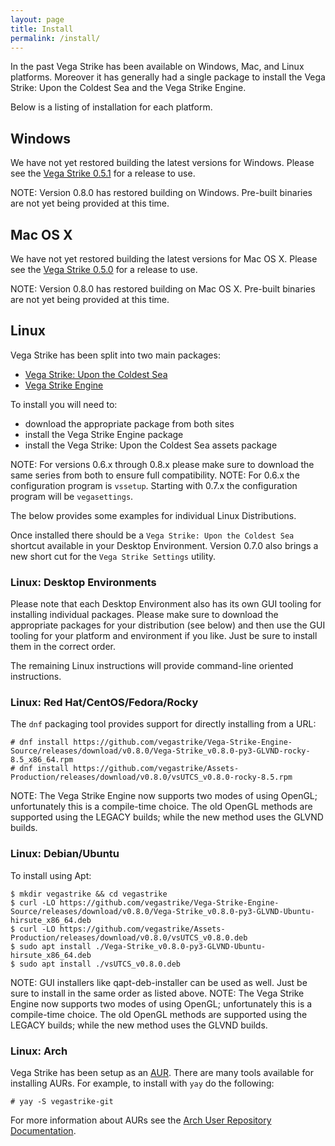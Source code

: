 ```yaml
---
layout: page
title: Install
permalink: /install/
---
```


In the past Vega Strike has been available on Windows, Mac, and Linux platforms. Moreover it has generally had a single package to install the Vega Strike: Upon the Coldest Sea and the Vega Strike Engine.

Below is a listing of installation for each platform.

## Windows

We have not yet restored building the latest versions for Windows.
Please see the [Vega Strike 0.5.1](https://sourceforge.net/projects/vegastrike/files/vegastrike/0.5.1/) for a release to use.

NOTE: Version 0.8.0 has restored building on Windows. Pre-built binaries are not yet being provided at this time.

## Mac OS X

We have not yet restored building the latest versions for Mac OS X.
Please see the [Vega Strike 0.5.0](https://sourceforge.net/projects/vegastrike/files/vegastrike/0.5.0/) for a release to use.

NOTE: Version 0.8.0 has restored building on Mac OS X. Pre-built binaries are not yet being provided at this time.

## Linux

Vega Strike has been split into two main packages:
- [Vega Strike: Upon the Coldest Sea](https://github.com/vegastrike/Assets-Production/releases)
- [Vega Strike Engine](https://github.com/vegastrike/Vega-Strike-Engine-Source/releases)

To install you will need to:
- download the appropriate package from both sites 
- install the Vega Strike Engine package
- install the Vega Strike: Upon the Coldest Sea assets package

NOTE: For versions 0.6.x through 0.8.x please make sure to download the same series from both to ensure full compatibility.
NOTE: For 0.6.x the configuration program is `vssetup`. Starting with 0.7.x the configuration program will be `vegasettings`.

The below provides some examples for individual Linux Distributions.

Once installed there should be a `Vega Strike: Upon the Coldest Sea` shortcut available in your Desktop Environment.
Version 0.7.0 also brings a new short cut for the `Vega Strike Settings` utility.

### Linux: Desktop Environments

Please note that each Desktop Environment also has its own GUI tooling for installing individual packages.
Please make sure to download the appropriate packages for your distribution (see below) and then use the GUI tooling for your
platform and environment if you like. Just be sure to install them in the correct order.

The remaining Linux instructions will provide command-line oriented instructions.

### Linux: Red Hat/CentOS/Fedora/Rocky

The `dnf` packaging tool provides support for directly installing from a URL:

	# dnf install https://github.com/vegastrike/Vega-Strike-Engine-Source/releases/download/v0.8.0/Vega-Strike_v0.8.0-py3-GLVND-rocky-8.5_x86_64.rpm
	# dnf install https://github.com/vegastrike/Assets-Production/releases/download/v0.8.0/vsUTCS_v0.8.0-rocky-8.5.rpm

NOTE: The Vega Strike Engine now supports two modes of using OpenGL; unfortunately this is a compile-time choice. The old OpenGL methods are supported using the LEGACY builds; while the new method uses the GLVND builds.

### Linux: Debian/Ubuntu

To install using Apt:

	$ mkdir vegastrike && cd vegastrike
	$ curl -LO https://github.com/vegastrike/Vega-Strike-Engine-Source/releases/download/v0.8.0/Vega-Strike_v0.8.0-py3-GLVND-Ubuntu-hirsute_x86_64.deb
	$ curl -LO https://github.com/vegastrike/Assets-Production/releases/download/v0.8.0/vsUTCS_v0.8.0.deb
	$ sudo apt install ./Vega-Strike_v0.8.0-py3-GLVND-Ubuntu-hirsute_x86_64.deb
	$ sudo apt install ./vsUTCS_v0.8.0.deb

NOTE: GUI installers like qapt-deb-installer can be used as well. Just be sure to install in the same order as listed above.
NOTE: The Vega Strike Engine now supports two modes of using OpenGL; unfortunately this is a compile-time choice. The old OpenGL methods are supported using the LEGACY builds; while the new method uses the GLVND builds.

### Linux: Arch

Vega Strike has been setup as an [AUR](https://aur.archlinux.org/packages/?O=0&K=vegastrike). There are many tools available for installing AURs. For example, to install with `yay` do the following:

	# yay -S vegastrike-git

For more information about AURs see the [Arch User Repository Documentation](https://wiki.archlinux.org/index.php/Arch_User_Repository).
